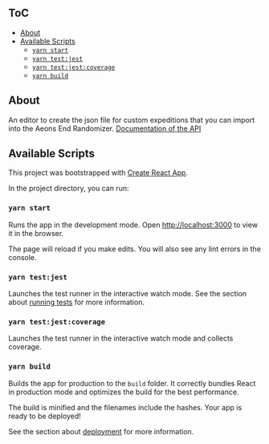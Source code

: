 ## ToC

- [About](#about)
- [Available Scripts](#available-scripts)
  - [`yarn start`](#yarn-start)
  - [`yarn test:jest`](#yarn-testjest)
  - [`yarn test:jest:coverage`](#yarn-testjestcoverage)
  - [`yarn build`](#yarn-build)

## About
An editor to create the json file for custom expeditions that you can import into the Aeons End Randomizer. 
[Documentation of the API](https://on3iro.github.io/aeons-end-randomizer/#/)

## Available Scripts

This project was bootstrapped with [Create React App](https://github.com/facebook/create-react-app).

In the project directory, you can run:

### `yarn start`

Runs the app in the development mode.
Open [http://localhost:3000](http://localhost:3000) to view it in the browser.

The page will reload if you make edits.
You will also see any lint errors in the console.

### `yarn test:jest`

Launches the test runner in the interactive watch mode.
See the section about [running tests](https://facebook.github.io/create-react-app/docs/running-tests) for more information.

### `yarn test:jest:coverage`

Launches the test runner in the interactive watch mode and collects coverage.

### `yarn build`

Builds the app for production to the `build` folder.
It correctly bundles React in production mode and optimizes the build for the best performance.

The build is minified and the filenames include the hashes.
Your app is ready to be deployed!

See the section about [deployment](https://facebook.github.io/create-react-app/docs/deployment) for more information.
